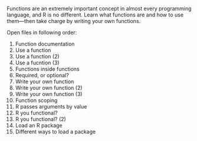 Functions are an extremely important concept in almost every programming language, and R is no different. Learn what functions are and how 
to use them—then take charge by writing your own functions.

Open files in following order:

1) Function documentation
2) Use a function
3) Use a function (2)
4) Use a fucntion (3)
5) Functions inside functions
6) Required, or optional?
7) Write your own function
8) Write your own function (2)
9) Write your own function (3)
10) Function scoping
11) R passes arguments by value
12) R you functional?
13) R you functional? (2)
14) Load an R package
15) Different ways to load a package
